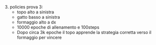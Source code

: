3. policies prova 3:
    - topo alto a sinistra
    - gatto basso a sinistra
    - formaggio alto a dx
    - 10000 epoche di allenamento e 100steps
    - Dopo circa 3k epoche il topo apprende la strategia corretta verso il formaggio per vincere